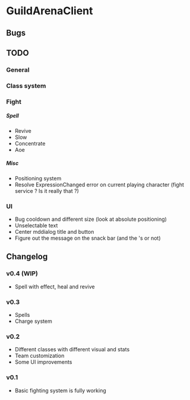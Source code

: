 # GuildArenaClient

## Bugs

## TODO

### General

### Class system

### Fight

##### Spell
* Revive
* Slow
* Concentrate
* Aoe

##### Misc
* Positioning system
* Resolve ExpressionChanged error on current playing character (fight service ? Is it really that ?)

### UI
* Bug cooldown and different size (look at absolute positioning)
* Unselectable text
* Center mddialog title and button
* Figure out the message on the snack bar (and the 's or not)

## Changelog

### v0.4 (WIP)
* Spell with effect, heal and revive

### v0.3
* Spells
* Charge system

### v0.2
* Different classes with different visual and stats
* Team customization
* Some UI improvements

### v0.1
* Basic fighting system is fully working
